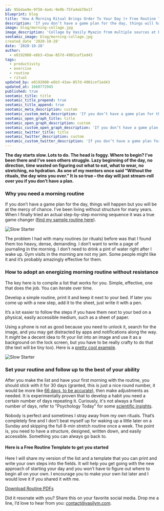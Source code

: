 ```yaml
---
id: 95bdae9e-9f50-4a4c-9e9b-75fa4eb78e1f
blueprint: blog
title: 'How A Morning Ritual Brings Order To Your Day (+ Free Routine Template)'
description: 'If you don’t have a game plan for the day, things will happen but you will be at the mercy of chance. When I finally tried an actual step-by-step morning sequence it was a true game changer.'
image: blog/morning-collage.jpg
image_description: 'Collage by Vasily Myazin from multiple sources at Pexels.com'
seotamic_image: blog/morning-collage.jpg
created_date '2020-10-28'
date: '2020-10-28'
author:
  - e0192008-e6b3-43ae-857d-4901cef1ed43
tags:
  - productivity
  - exercise
  - routine
  - ritual
updated_by: e0192008-e6b3-43ae-857d-4901cef1ed43
updated_at: 1660772945
published: true
seotamic_title: title
seotamic_title_prepend: true
seotamic_title_append: true
seotamic_meta_description: custom
seotamic_custom_meta_description: 'If you don’t have a game plan for the day, things will happen but you will be at the mercy of chance. When I finally tried an actual step-by-step morning sequence it was a true game changer.'
seotamic_open_graph_title: title
seotamic_open_graph_description: custom
seotamic_custom_open_graph_description: 'If you don’t have a game plan for the day, things will happen but you will be at the mercy of chance. When I finally tried an actual step-by-step morning sequence it was a true game changer.'
seotamic_twitter_title: title
seotamic_twitter_description: custom
seotamic_custom_twitter_description: 'If you don’t have a game plan for the day, things will happen but you will be at the mercy of chance. When I finally tried an actual step-by-step morning sequence it was a true game changer.'
---
```

**The day starts slow. Lots to do. The head is foggy. Where to begin? I’ve been there and I’ve seen others struggle. Lazy beginning of the day, no direction, time wasted on figuring out what to eat, what to wear, no stretching, no hydration. As one of my mentors once said “Without the rituals, the day wins you over.” It is so true – the day will just stream-roll over you if you don’t have a plan.**

### Why you need a morning routine

If you don’t have a game plan for the day, things will happen but you will be at the mercy of chance. I’ve been living without structure for many years. When I finally tried an actual step-by-step morning sequence it was a true game changer ([find my sample routine here](#download-link)).

![Slow Starter](/assets/blog/slow-awake.jpg)

The problem I had with many routines (or rituals) before was that I found them too heavy, dense, demanding. I don’t want to write a page of journaling in the morning. I don’t need to drink a pint of water right after I wake up. Gym visits in the morning are not my jam. Some people might like it and it’s probably amazingly effective for them.

### How to adopt an energizing morning routine without resistance

The key here is to compile a list that works for you. Simple, effective, one that does the job. You can iterate over time.

Develop a simple routine, print it and keep it next to your bed. If later you come up with a new step, add it to the sheet, just write it with a pen.

It’s a lot easier to follow the steps if you have them next to your bed on a physical, easily accessible medium, such as a sheet of paper.

Using a phone is not as good because you need to unlock it, search for the image, and you may get distracted by apps and notifications along the way. It *might* be a decent idea to fit your list into an image and use it as a background on the lock screen, but you have to be really crafty to do that (the text will be tiny too). Here is a [pretty cool example](https://www.pinterest.com/pin/764697211718831245/).

![Slow Starter](/assets/blog/view-into-city.jpg)

### Set your routine and follow up to the best of your ability

After you make the list and have your first morning with the routine, you should stick with it for 30 days (granted, this is just a nice round number, it would be more like <a href="https://jamesclear.com/new-habit">66 days, to be accurate</a>), then make adjustments as needed. It is experimentally proven that to develop a habit you need a certain number of days repeating it. Curiously, it's not always a fixed number of days, refer to "Psychology Today" for some <a href="https://www.psychologytoday.com/us/blog/brain-wise/201904/the-science-habits">scientific insights</a>.

Nobody is perfect and sometimes I stray away from my own rituals. That’s completely fine and I don’t beat myself up for waking up a little later on a Sunday and skipping the full 8-min stretch routine once a week. The point is, you need to have a structure, designed, written down, and easily accessible. Something you can always go back to.

<div id="download-link"></div>

#### Here is a Free Routine Template to get you started

Here I will share my version of the list and a template that you can print and write your own steps into the fields. It will help you get going with the new approach of starting your day and you won’t have to figure out where to begin all on your own. I encourage you to make your own list later and I would love it if you shared it with me.

<a class="btn btn-accent btn-lg btn-block button" href="https://offer.vasilym.com/morning-routine"><i class="gg-software-download mr-2"></i> Download Routine PDFs</a>

Did it resonate with you? Share this on your favorite social media. Drop me a line, I’d love to hear from you: [contact@vasilym.com](contact@vasilym.com).
